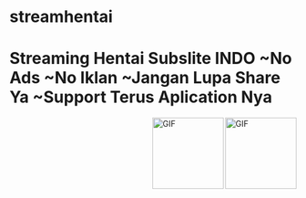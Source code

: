 # streamhentai
<h1>Streaming Hentai Subslite INDO
~No Ads
~No Iklan
~Jangan Lupa Share Ya
~Support Terus Aplication Nya</h1>

<img align="right" alt="GIF" height="125px" src="https://i.giphy.com/media/LMt9638dO8dftAjtco/200.webp" />
<img align="right" alt="GIF" height="125px" src="https://media3.giphy.com/media/ln7z2eWriiQAllfVcn/200w.webp" />

